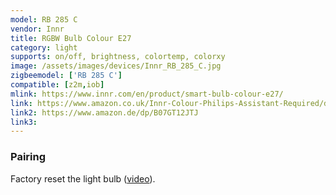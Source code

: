 ```yaml
---
model: RB 285 C
vendor: Innr
title: RGBW Bulb Colour E27
category: light
supports: on/off, brightness, colortemp, colorxy
image: /assets/images/devices/Innr_RB_285_C.jpg
zigbeemodel: ['RB 285 C']
compatible: [z2m,iob]
mlink: https://www.innr.com/en/product/smart-bulb-colour-e27/
link: https://www.amazon.co.uk/Innr-Colour-Philips-Assistant-Required/dp/B07GT1LWDH
link2: https://www.amazon.de/dp/B07GT12JTJ
link3: 
---
```

### Pairing
Factory reset the light bulb ([video](https://www.youtube.com/watch?v=4zkpZSv84H4)).



